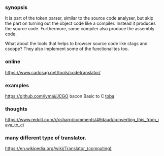 ### synopsis
It is part of the token parser, similar to the source code analyser, but skip the part on turning out the object code like a compiler.  Instead it produces the source code. Furthermore, some compiler also produce the assembly code. 

What about the tools that helps to browser source code like ctags and cscope?  They also implement some of the functionalites too.

### online
https://www.carlosag.net/tools/codetranslator/

### examples
https://github.com/ivmai/JCGO
bacon Basic to C 
[toba](https://www2.cs.arizona.edu/projects/sumatra/toba/benchmarks.html)

### thoughts

https://www.reddit.com/r/csharp/comments/49daud/converting_this_from_java_to_c/


### many different type of translator.
https://en.wikipedia.org/wiki/Translator_(computing)
